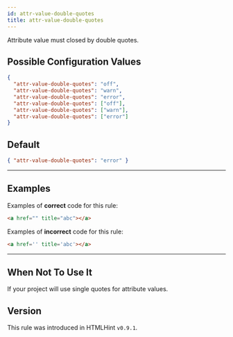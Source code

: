 ```yaml
---
id: attr-value-double-quotes
title: attr-value-double-quotes
---
```


Attribute value must closed by double quotes.

## Possible Configuration Values

```json
{
  "attr-value-double-quotes": "off",
  "attr-value-double-quotes": "warn",
  "attr-value-double-quotes": "error",
  "attr-value-double-quotes": ["off"],
  "attr-value-double-quotes": ["warn"],
  "attr-value-double-quotes": ["error"]
}
```

## Default

```json
{ "attr-value-double-quotes": "error" }
```

---

## Examples

Examples of **correct** code for this rule:

```html
<a href="" title="abc"></a>
```

Examples of **incorrect** code for this rule:

<!-- prettier-ignore -->
```html
<a href='' title='abc'></a>
```

---

## When Not To Use It

If your project will use single quotes for attribute values.

## Version

This rule was introduced in HTMLHint `v0.9.1`.

